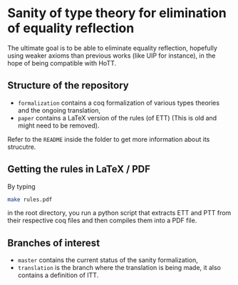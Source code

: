 # Sanity of type theory for elimination of equality reflection

The ultimate goal is to be able to eliminate equality reflection, hopefully using weaker axioms than previous works (like UIP for instance), in the hope of being compatible with HoTT.

## Structure of the repository

* `formalization` contains a coq formalization of various types theories and the ongoing translation,
* `paper` contains a LaTeX version of the rules (of ETT) (This is old and might need to be removed).

Refer to the `README` inside the folder to get more information about its strucutre.

## Getting the rules in LaTeX / PDF

By typing 
```bash
make rules.pdf
```
in the root directory, you run a python script that extracts ETT and PTT from their respective coq files and then compiles them into a PDF file.

## Branches of interest

* `master` contains the current status of the sanity formalization,
* `translation` is the branch where the translation is being made, it also contains a definition of ITT.
